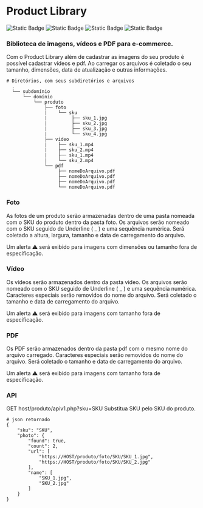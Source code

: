 # Product Library

![Static Badge](https://img.shields.io/badge/Apache%20HTTP-%3E%3D2.4.52-cb2138) ![Static Badge](https://img.shields.io/badge/PHP-%3E%3D8.1-blue) ![Static Badge](https://img.shields.io/badge/Ubuntu-22.04-orange) ![Static Badge](https://img.shields.io/badge/PostgreSQL-14.8-blue)



### Biblioteca de imagens, vídeos e PDF para e-commerce.

Com o Product Library além de cadastrar as imagens do seu produto é possível cadastrar vídeos e pdf. Ao carregar os arquivos é coletado o seu tamanho, dimensões, data de atualização e outras informações.

```shell
# Diretórios, com seus subdiretórios e arquivos
  .
  └── subdomínio
      └── domínio
          └── produto
              ├── foto
              |    └── sku
              |         ├── sku_1.jpg
              |         ├── sku_2.jpg
              |         ├── sku_3.jpg
              |         └── sku_4.jpg
              ├── video
              |    ├── sku_1.mp4
              |    ├── sku_2.mp4
              |    ├── sku_1.mp4
              |    └── sku_2.mp4
              └── pdf
                   ├── nomeDoArquivo.pdf
                   ├── nomeDoArquivo.pdf
                   ├── nomeDoArquivo.pdf
                   └── nomeDoArquivo.pdf
```

### Foto

As fotos de um produto serão armazenadas dentro de uma pasta nomeada com o SKU do produto dentro da pasta foto.
Os arquivos serão nomeado com o SKU seguido de Underline ( _ ) e uma sequência numérica.
Será coletado a altura, largura, tamanho e data de carregamento do arquivo.

Um alerta ⚠️ será exibido para imagens com dimensões ou tamanho fora de especificação.

### Vídeo

Os vídeos serão armazenados dentro da pasta video.
Os arquivos serão nomeado com o SKU seguido de Underline ( _ ) e uma sequência numérica.
Caracteres especiais serão removidos do nome do arquivo.
Será coletado o tamanho e data de carregamento do arquivo.

Um alerta ⚠️ será exibido para imagens com tamanho fora de especificação.

### PDF

Os PDF serão armazenados dentro da pasta pdf com o mesmo nome do arquivo carregado.
Caracteres especiais serão removidos do nome do arquivo.
Será coletado o tamanho e data de carregamento do arquivo.

Um alerta ⚠️ será exibido para imagens com tamanho fora de especificação.

### API

GET host/produto/apiv1.php?sku=SKU
Substitua SKU pelo SKU do produto.

```shell
# json retornado
{
    "sku": "SKU",
    "photo": {
        "found": true,
        "count": 2,
        "url": [
            "https://HOST/produto/foto/SKU/SKU_1.jpg",
            "https://HOST/produto/foto/SKU/SKU_2.jpg"
        ],
        "name": [
            "SKU_1.jpg",
            "SKU_2.jpg"
        ]
    }
}
```